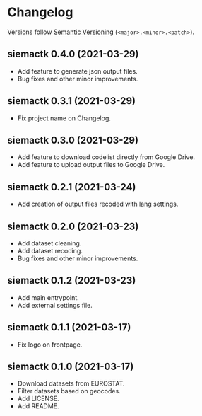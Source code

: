 # Changelog

Versions follow [Semantic Versioning](https://semver.org/) (`<major>.<minor>.<patch>`).

## siemactk 0.4.0 (2021-03-29)

- Add feature to generate json output files.
- Bug fixes and other minor improvements.

## siemactk 0.3.1 (2021-03-29)

- Fix project name on Changelog.

## siemactk 0.3.0 (2021-03-29)

- Add feature to download codelist directly from Google Drive.
- Add feature to upload output files to Google Drive.

## siemactk 0.2.1 (2021-03-24)

- Add creation of output files recoded with lang settings.

## siemactk 0.2.0 (2021-03-23)

- Add dataset cleaning.
- Add dataset recoding.
- Bug fixes and other minor improvements.

## siemactk 0.1.2 (2021-03-23)

- Add main entrypoint.
- Add external settings file.

## siemactk 0.1.1 (2021-03-17)

- Fix logo on frontpage.

## siemactk 0.1.0 (2021-03-17)

- Download datasets from EUROSTAT.
- Filter datasets based on geocodes.
- Add LICENSE.
- Add README.
